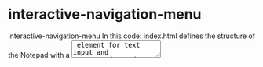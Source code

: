 # interactive-navigation-menu
interactive-navigation-menu
In this code: index.html defines the structure of the Notepad with a <textarea> element for text input and "Save" and "Load" buttons. styles.css provides basic styling for the Notepad. script.js adds functionality to save and load text from local storage. The code provided in my previous response is for a simple web-based text editor that you can run in a web browser. To generate and see the output of this code, follow these steps:

Create a new directory (folder) on your computer to organize your project files.

Inside this directory, create three files with the following names and extensions:

index.html styles.css script.js Copy the HTML, CSS, and JavaScript code provided in my previous response into their respective files:

Copy the HTML code into index.html. Copy the CSS code into styles.css. Copy the JavaScript code into script.js. Save all three files in the same directory.

Open the index.html file using a web browser (e.g., Chrome, Firefox, Safari). You can do this by right-clicking the index.html file and selecting "Open with" or by simply double-clicking the file.

This will open the web-based Notepad in your browser. You'll see a textarea where you can type or paste text. There are "Save" and "Load" buttons below the textarea.

You can type or paste text into the textarea, click the "Save" button to save the content to your browser's local storage, and click the "Load" button to retrieve and display the saved content in the textarea.

The output will be a simple text editor interface with the ability to save and load text content. You can type or edit text, save it, and load it as needed.
